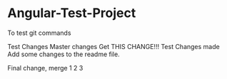 # Angular-Test-Project
To test git commands 

Test Changes
Master changes
Get THIS CHANGE!!!
Test Changes made
Add some changes to the readme file.

Final change, merge
1
2
3
